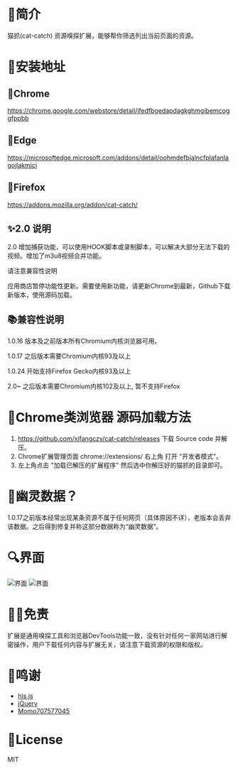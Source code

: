 # 📑简介
猫抓(cat-catch) 资源嗅探扩展，能够帮你筛选列出当前页面的资源。

# 📖安装地址
## 🐴Chrome
https://chrome.google.com/webstore/detail/jfedfbgedapdagkghmgibemcoggfppbb
## 🦄Edge
https://microsoftedge.microsoft.com/addons/detail/oohmdefbjalncfplafanlagojlakmjci
## 🦊Firefox
https://addons.mozilla.org/addon/cat-catch/

## ✨2.0 说明
2.0 增加捕获功能，可以使用HOOK脚本或录制脚本，可以解决大部分无法下载的视频。增加了m3u8视频合并功能。

请注意兼容性说明

应用商店暂停功能性更新。需要使用新功能，请更新Chrome到最新，Github下载新版本，使用源码加载。

## 📚兼容性说明
1.0.16 版本及之前版本所有Chromium内核浏览器可用。

1.0.17 之后版本需要Chromium内核93及以上

1.0.24 开始支持Firefox Gecko内核93及以上

2.0~ 之后版本需要Chromium内核102及以上, 暂不支持Firefox

# 📓Chrome类浏览器 源码加载方法
1. https://github.com/xifangczy/cat-catch/releases 下载 Source code 并解压。
2. Chrome扩展管理页面 chrome://extensions/ 右上角 打开 "开发者模式"。
3. 左上角点击 "加载已解压的扩展程序" 然后选中你解压好的猫抓的目录即可。

# 👻幽灵数据？
1.0.17之前版本经常出现某条资源不属于任何网页（具体原因不详），老版本会丢弃该数据。之后得到修复并称这部分数据称为“幽灵数据”。

# 🔍界面
![界面](https://raw.githubusercontent.com/xifangczy/cat-catch/master/README/a.png)
![界面](https://raw.githubusercontent.com/xifangczy/cat-catch/master/README/b.png)

# 🤚🏻免责
扩展是通用嗅探工具和浏览器DevTools功能一致，没有针对任何一家网站进行解密操作，用户下载任何内容与扩展无关，请注意下载资源的权限和版权。

# 💖鸣谢
- [hls.js](https://github.com/video-dev/hls.js)
- [jQuery](https://github.com/jquery/jquery)
- [Momo707577045](https://github.com/Momo707577045)

# 📜License
MIT
